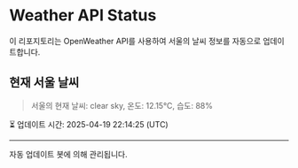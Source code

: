 
# Weather API Status

이 리포지토리는 OpenWeather API를 사용하여 서울의 날씨 정보를 자동으로 업데이트합니다.

## 현재 서울 날씨
> 서울의 현재 날씨: clear sky, 온도: 12.15°C, 습도: 88%

⏳ 업데이트 시간: 2025-04-19 22:14:25 (UTC)

---
자동 업데이트 봇에 의해 관리됩니다.
